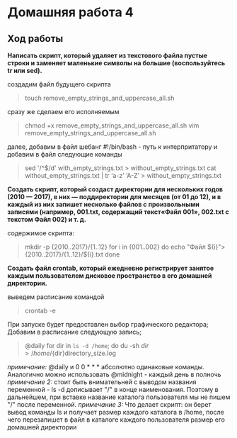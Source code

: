 # Домашняя работа 4
## Ход работы

**Написать скрипт, который удаляет из текстового файла пустые строки и заменяет маленькие символы на большие (воспользуйтесь tr или sed).**

создадим файл будущего скрипта

>touch remove_empty_strings_and_uppercase_all.sh

сразу же сделаем его исполняемым

>chmod +x remove_empty_strings_and_uppercase_all.sh
>vim remove_empty_strings_and_uppercase_all.sh

далее, добавим в файл шебанг #!/bin/bash - путь к интерпритатору
и добавим в файл следующие команды
>sed '/^$/d' with_empty_strings.txt > without_empty_strings.txt
>cat without_empty_strings.txt | tr ‘a-z’ ‘A-Z’ > without_empty_strings.txt


**Создать скрипт, который создаст директории для нескольких годов (2010 — 2017), в них — поддиректории для месяцев (от 01 до 12), и в каждый из них запишет несколько файлов с произвольными записями (например, 001.txt, содержащий текст«Файл 001», 002.txt с текстом Файл 002) и т. д.**

содержимое скрипта: 

>mkdir -p {2010..2017}/{1..12} 
>for i in {001..002}
>   do echo "Файл ${i}">{2010..2017}/{1..12}/${i}.txt
>done

**Создать файл crontab, который ежедневно регистрирует занятое каждым пользователем дисковое пространство в его домашней директории.**

выведем расписание командой

>crontab -e

При запуске будет предоставлен выбор графического редактора;
Добавим в расписание следующую запись;

>@daily for dir in `ls -d /home`; do du -sh $dir > /home/${dir}directory_size.log

*примечание:* @daily и 0 0 * * * абсолютно одинаковые команды. 
Аналогично можно использовать @midnight - каждый день в полночь
*примечание 2:* стоит быть внимательней с выводом названия переменной - ls -d дописывает "/" в конце наименования. Поэтому в дальнейшем, при вставке название каталога пользователя мы не пишем "/" после переменной. 
*примечание 3:* Что делает скрипт: он берет вывод команды ls и получает размер каждого каталога в /home, после чего перезапишет в файл в каталоге каждого пользователя размер его домашней директории


